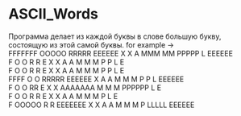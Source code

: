 # ASCII_Words
Программа делает из каждой буквы в слове большую букву, состоящую из этой самой буквы.
for example ->  
FFFFFFF  OOOOO  RRRRR           EEEEEE  X     X    A    MMM MM  PPPPP   L       EEEEEE  
F       O     O R    R          E        X   X    A A   M  M  M P     P L       E        
F       O     O R    R          E         X X    A   A  M  M  M P     P L       E         
FFFF    O     O RRRRR           EEEEEE     X    A     A M  M  M P     P L       EEEEEE    
F       O     O RR              E         X X   AAAAAAA M  M  M PPPPPP  L       E         
F       O     O R R             E        X   X  A     A M  M  M P       L       E         
F        OOOOO  R  R            EEEEEEE X     X A     A M  M  M P       LLLLL   EEEEEE    
